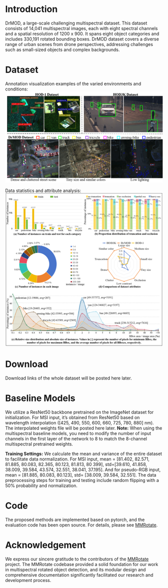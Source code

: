 # Introduction
DrMOD, a large-scale challenging multispectral dataset. This dataset consists of 14,041 multispectral images, each with eight spectral channels and a spatial resolution of 1200 x 900. It spans eight object categories and includes 330,191 rotated bounding boxes. DrMOD dataset covers a diverse range of urban scenes from drone perspectives, addressing challenges such as small-sized objects and complex backgrounds.

# Dataset
Annotation visualization examples of the varied environments and conditions:
![annotation](https://github.com/DrMOD-330k/Multi-Spectral/blob/main/resources/annotation.png)

Data statistics and attribute analysis:
![statistic](https://github.com/DrMOD-330k/Multi-Spectral/blob/main/resources/statistic.png)

# Download
Download links of the whole dataset will be posted here later.

# Baseline Models
We utilize a ResNet50 backbone pretrained on the ImageNet dataset for initialization. For MSI input, it’s obtained from ResNet50 based on wavelength interpolation ([425, 490, 550, 600, 660, 725, 780, 880] nm). The interpolated weights file will be posted here later. **Note:** When using the multispectral baseline models, you need to modify the number of input channels in the first layer of the network to 8 to match the 8-channel multispectral pretrained weights.

**Training Settings:** We calculate the mean and variance of the entire dataset to facilitate data normalization. For MSI input, mean = [81.402, 82.571, 81.885, 80.083, 82.365, 80.123, 81.813, 80 399], std=[39.610, 41.858, 38.009, 39.584, 43.574, 32.551, 38.041, 37.195]. And for pseudo-RGB input, mean = [81.885, 80.083, 80.123], std= [38.009, 39.584, 32.551]. The data preprocessing steps for training and testing include random flipping with a 50% probability and normalization.

# Code
The proposed methods are implemented based on pytorch, and the evaluation code has been open source. For details, please see [MMRotate](https://github.com/open-mmlab/mmrotate).

# Acknowledgement
We express our sincere gratitude to the contributors of the [MMRotate](https://github.com/open-mmlab/mmrotate) project. The MMRotate codebase provided a solid foundation for our work in multispectral rotated object detection, and its modular design and comprehensive documentation significantly facilitated our research and development process.
